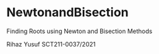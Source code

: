 # NewtonandBisection
Finding Roots using Newton and Bisection Methods

Rihaz Yusuf
SCT211-0037/2021
